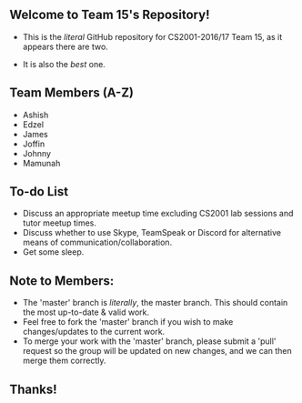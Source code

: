 ## Welcome to Team 15's Repository!
* This is the _literal_ GitHub repository for CS2001-2016/17 Team 15, as it appears there are two. 
- It is also the _best_ one.

## Team Members (A-Z)
* Ashish
* Edzel
* James
* Joffin
* Johnny
* Mamunah

## To-do List
- Discuss an appropriate meetup time excluding CS2001 lab sessions and tutor meetup times.
- Discuss whether to use Skype, TeamSpeak or Discord for alternative means of communication/collaboration.
- Get some sleep.

## Note to Members:
- The 'master' branch is _literally_, the master branch. This should contain the most up-to-date & valid work.
- Feel free to fork the 'master' branch if you wish to make changes/updates to the current work.
- To merge your work with the 'master' branch, please submit a 'pull' request so the group will be updated on new changes, and we can then merge them correctly.

## Thanks!

